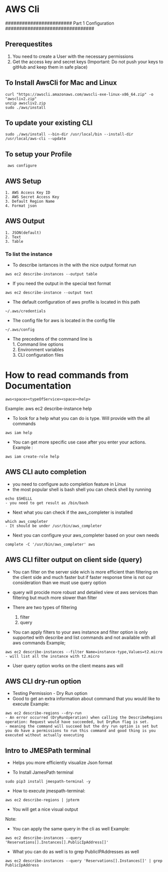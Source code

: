 
# AWS Cli

######################## Part 1 Configuration ################################
## Prerequestites 
1. You need to create a User with the necessary permissions
2. Get the access key and secret keys (Important: Do not push your keys to gitHub and keep them in safe place)

## To Install AwsCli for Mac and Linux
```
curl "https://awscli.amazonaws.com/awscli-exe-linux-x86_64.zip" -o "awscliv2.zip"
unzip awscliv2.zip
sudo ./aws/install
```
## To update your existing CLI
```
sudo ./aws/install --bin-dir /usr/local/bin --install-dir /usr/local/aws-cli --update
```

## To setup your Profile
```
 aws configure
 ```

## AWS Setup

	1. AWS Access Key ID
	2. AWS Secret Access Key
	3. Default Region Name
	4. Format json




## AWS Output
	1. JSON(default)
	2. Text
	3. Table
  
 

### To list the instance
- To describe isntances in the with the nice output format run
```
aws ec2 describe-instances --output table
```
- If you need the output in the special text format 
```
aws ec2 describe-instance --output text
```
- The default configuration of aws profile is located in this path
```
~/.aws/credentials
```
- The config file for aws is located in the config file
```
~/.aws/config
```
- The precedens of the command line is 
   <br> 1. Command line options
    <br> 2. Environment variables
    <br> 3. CLI configuration files

# How to read commands from Documentation
```
aws<space><typeOfService><space><help>
```
Example: aws ec2 describe-instance help

- To look for a help what you can do is type. Will provide with the all commands
```
aws iam help
```
- You can get more specific use case after you enter your actions. Example
: 
```
aws iam create-role help
```

## AWS CLI auto completion
- you need to configure auto completion feature in Linux
- the most popular shell is bash shell you can check shell by running 
```
echo $SHELLL
- you need to get result as /bin/bash
```
- Next what you can check if the aws_completer is installed
```
which aws_completer
- It should be under /usr/bin/aws_completer
```
- Next you can configure your aws_completer based on your own needs
```
complete -C '/usr/bin/aws_completer' aws
```

## AWS CLI filter output on client side (query)
- You can filter on the server side wich is more efficient than filtering on the 
client side and much faster but if faster response time is not our consideration than we must use query option
- query will procide more robust and detailed view ot aws services than filtering but much more slower than filter
- There are two types of filtering 
    1. filter
    2. query

- You can apply filters to your aws instance and filter option is only supported with describe and list commands and not available with all aws commands
Example; 
```
aws ec2 describe-instances --filter Name=instance-type,Values=t2.micro
- will list all the instance with t2.micro
```

- User query option works on the client means aws will 


## AWS CLI dry-run option
- Testing Permission - Dry Run option
- Good to get an extra information about command that you would like to execute Example:
```
aws ec2 describe-regions --dry-run
- An error occurred (DryRunOperation) when calling the DescribeRegions operation: Request would have succeeded, but DryRun flag is set.
- meaning the command will succeed but the dry run option is set but you do have a permissions to run this command and good thing is you executed without actually executing
```
## Intro to JMESPath terminal

- Helps you more efficiently visualize Json format 

- To Install JamesPath terminal
```
sudo pip3 install jmespath-terminal -y
```
- How to execute jmespath-terminal: 
```
aws ec2 describe-regions | jpterm
```
- You will get  a nice visual output


Note:
- You can apply the same query in the cli as well Example: 
```
aws ec2 describe-instances --query 'Reservations[].Instances[].PublicIpAddress[]'
```
- What you can do as well is to grep PublicIPAddresses as well
```
aws ec2 describe-instances --query 'Reservations[].Instances[]' | grep PublicIpAddress
```